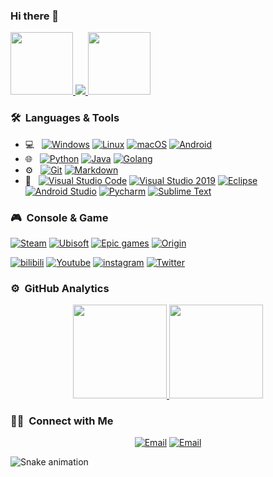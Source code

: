 ### Hi there 👋
<p>
<a href="https://github.com/s0nd9r">
    <img height="100em" src="https://i.postimg.cc/X7QngFVm/Night-Coding.gif"/>
    <img src="https://readme-typing-svg.herokuapp.com?font=&center=true&vCenter=true&width=400&height=50&lines=一切尽意，百事从欢;愿所得皆所期，所失皆无碍;与君同舟渡，达岸各自归;与其互为人间，不如自成宇宙;行路难，不在山，不在水，只在人情反覆间;我们总会相遇，我们总会离别;人生来来往往，来日并不方长;没有一个冬天不可逾越，没有一个春天不会来临;太阳温暖早起的人，月亮陪伴熬夜的人;天空黑暗到一定程度，星辰就会熠熠生辉;醉后不知天在水，满船清梦压星河"/>
    <img height="100em" src="https://weather-icon.journeyad.repl.co/@hangzhou?v=1"/>
</a>
</p>

### 🛠 &nbsp;Languages & Tools
- 💻 &nbsp;
  [![Windows](https://img.shields.io/badge/Windows-0078D6?style=flat&logo=windows&logoColor=white)](https://www.microsoft.com/windows/get-windows-10/)
  [![Linux](https://img.shields.io/badge/Linux-fcc624?style=flat-square&logo=linux&logoColor=white)](https://www.linuxfoundation.org/)
  [![macOS](https://img.shields.io/badge/macOS-ffffff?style=flate&logo=apple&logoColor=black)](https://www.tonymacx86.com/)
  [![Android](https://img.shields.io/badge/Android-3DDC84?style=flat&logo=android&logoColor=white)](https://developer.android.google.cn/)
- 🌐 &nbsp;
  [![Python](https://img.shields.io/badge/-Python-3776AB?style=flat&logo=python&logoColor=white)](https://www.python.org/)
  [![Java](https://img.shields.io/badge/-Java-orange?style=flat&logo=Java&logoColor=white)](https://www.java.com/)
  [![Golang](https://img.shields.io/badge/-Golang-00ADD8?style=flat&logo=go&logoColor=white)](https://golang.org/)
- ⚙️ &nbsp;
  [![Git](https://img.shields.io/badge/-Git-f0efe7?style=flat&logo=git)](https://git-scm.com/)
  [![Markdown](https://img.shields.io/badge/-Markdown-333333?style=flat&logo=markdown)](http://markdown.p2hp.com/index.html)
- 🔧 &nbsp;
  [![Visual Studio Code](https://img.shields.io/badge/-Visual%20Studio%20Code-007ACC?style=flat&logo=visual-studio-code&logoColor=white)](https://code.visualstudio.com/)
  [![Visual Studio 2019](https://img.shields.io/badge/Visual_Studio_2019-5C2D91?style=flat&logo=visual%20studio&logoColor=white)](https://code.visualstudio.com/)
  [![Eclipse](https://img.shields.io/badge/-Eclipse-2C2255?logo=Eclipse&logoColor=white)](https://www.eclipse.org/)
  [![Android Studio](https://img.shields.io/badge/-Android_Studio-green?logo=Android+Studio&logoColor=white)](https://developer.android.google.cn/)
  [![Pycharm](https://img.shields.io/badge/-Pycharm-143?style=flat&logo=pycharm&logoColor=black&color=black&labelColor=green)](https://www.jetbrains.com/pycharm/)
  [![Sublime Text](https://img.shields.io/badge/sublime_text-333333.svg?&style=flat&logo=sublime-text&logoColor=important)](http://www.sublimetext.com/)


### 🎮 &nbsp;Console & Game
[^_^]: [![PlayStation](https://img.shields.io/badge/-PlayStation%204-0070d1?style=flat&logo=playstation&logoColor=ffffff)](https://psnine.com/psnid/)
[>_<]: [![Nintendo-Switch](https://img.shields.io/badge/Nintendo_Switch-00BDE2?style=flat&logo=Nintendo-Switch&logoColor=white)](https://www.nintendo.com/switch/)
[>_>]: [![XBOX-360](https://img.shields.io/badge/XBOX%20360-107C10?style=for&logo=xbox&logoColor=white)](https://www.xbox.com/)

[![Steam](https://img.shields.io/badge/Steam-171a21?style=flat&logo=steam&logoColor=ffffff)](https://steamcommunity.com/)
[![Ubisoft](https://img.shields.io/badge/-Ubisoft-224099?style=flat&logo=Ubisoft&logoColor=FFFFFF)](https://www.ubisoft.com/)
[![Epic games](https://img.shields.io/badge/Epic%20games-313131?style=flat&logo=epic-games&logoColor=white)](https://www.epicgames.com/)
[![Origin](https://img.shields.io/badge/-Origin-F56C2D?style=flat-square&logo=Origin&logoColor=FFFFFF)](https://www.origin.com/)


[![bilibili](https://img.shields.io/badge/bilibili-FFFEFE?style=flat-square&logo=bilibili&logoColor=00B1FD)](https://www.bilibili.com/)
[![Youtube](https://img.shields.io/badge/Youtube-FFFEFE?style=flat-square&logo=Youtube&logoColor=FE0000)](https://www.youtube.com/)
[![instagram](https://img.shields.io/badge/instagram-FFFEFE?style=flat-square&logo=instagram&logoColor=E735A3)](https://www.instagram.com/)
[![Twitter](https://img.shields.io/badge/Twitter-FFFEFE?style=flat-square&logo=twitter&logoColor=1DA1F2)](https://twitter.com/)

### ⚙️ &nbsp;GitHub Analytics
<p align="center">
<a href="https://github.com/s0nd9r">
  <img height="150em" src="https://github-readme-stats.vercel.app/api?username=s0nd9r&count_private=true&show_icons=true&layout=compact&hide_border=true&langs_count=8" />
  <img height="150em" src="https://github-readme-stats.vercel.app/api/top-langs/?username=s0nd9r&layout=compact&hide_border=true" />
</a>
</p>


### 🤝🏻 &nbsp;Connect with Me
<p align="center">
<a href="https://github.com/"><img alt="Email" src="https://img.shields.io/badge/-GitHub-333333?style=flat&logo=github"></a>
<a href="s0nd9r@gmail.com"><img alt="Email" src="https://img.shields.io/badge/Email-s0nd9r@gmail.com-blue?style=flat-square&logo=gmail"></a>
</p>


![Snake animation](https://github.com/Cailtom/Cailtom/blob/output/github-contribution-grid-snake.svg)






<!--
**s0nd9r/s0nd9r** is a ✨ _special_ ✨ repository because its `README.md` (this file) appears on your GitHub profile.

Here are some ideas to get you started:

- 🔭 I’m currently working on ...
- 🌱 I’m currently learning ...
- 👯 I’m looking to collaborate on ...
- 🤔 I’m looking for help with ...
- 💬 Ask me about ...
- 📫 How to reach me: ...
- 😄 Pronouns: ...
- ⚡ Fun fact: ...
- 🎮 A Nintendo fan and FPS games lover , you can also find me on ...
-->





[comment]: 我是注释
[//]: 我是注释
[^_^]: 我是注释